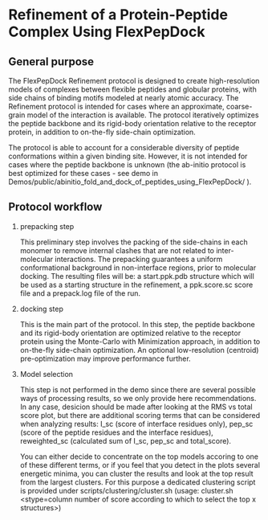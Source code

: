 # Refinement of a Protein-Peptide Complex Using FlexPepDock

## General purpose
The FlexPepDock Refinement protocol is designed to create high-resolution models of complexes between flexible peptides and globular proteins, with side chains of binding motifs modeled at nearly atomic accuracy. The Refinement protocol is intended for cases where an approximate, coarse-grain model of the interaction is available. The protocol iteratively optimizes the peptide backbone and its rigid-body orientation relative to the receptor protein, in addition to on-the-fly side-chain optimization. 

The protocol is able to account for a considerable diversity of peptide conformations within a given binding site. However, it is not intended for cases where the peptide backbone is unknown (the ab-initio protocol is best optimized for these cases - see demo in Demos/public/abinitio_fold_and_dock_of_peptides_using_FlexPepDock/ ).

## Protocol workflow

1. prepacking step

    This preliminary step involves the packing of the side-chains in each monomer to remove internal clashes that are not related to inter-molecular interactions. The prepacking guarantees a uniform conformational background in non-interface regions, prior to molecular docking.
    The resulting files will be: a start.ppk.pdb structure which will be used as a starting structure in the refinement, a ppk.score.sc score file and a prepack.log file of the run. 

2. docking step

    This is the main part of the protocol. In this step, the peptide backbone and its rigid-body orientation are optimized relative to the receptor protein using the Monte-Carlo with Minimization approach, in addition to on-the-fly side-chain optimization. An optional low-resolution (centroid) pre-optimization may improve performance further.

3. Model selection

    This step is not performed in the demo since there are several possible ways of processing results, so we only provide here recommendations. 
    In any case, desicion should be made after looking at the RMS vs total score plot, but there are additional scoring terms that can be considered when analyzing results: I_sc (score of interface residues only), pep_sc (score of the peptide residues and the interface residues), reweighted_sc (calculated sum of I_sc, pep_sc and total_score). 

    You can either decide to concentrate on the top models accoring to one of these different terms, or if you feel that you detect in the plots several energetic minima, you can cluster the results and look at the top result from the largest clusters. For this purpose a dedicated clustering script is provided under scripts/clustering/cluster.sh (usage: cluster.sh <pdb name> <number of top structures> <radius> <score file name> <native file name> <list of structures to be clustered> <stype=column number of score according to which to select the top x structures>) 
